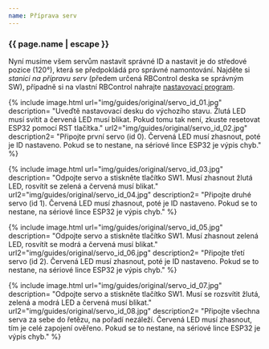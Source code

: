 ```yaml
---
name: Příprava serv
---
```

### {{ page.name | escape }}
Nyní musíme všem servům nastavit správné ID a nastavit je do středové pozice (120°),
která se předpokládá pro správné namontování. Najděte si *stanici na přípravu serv*
(předem určená RBControl deska se správným SW), případně si na vlastní RBControl nahrajte
[nastavovací program](https://github.com/RoboticsBrno/RB3201-RBControl-testing-software/tree/master/Servos_setup).

{% include image.html
    url="img/guides/original/servo_id_01.jpg"
    description=
        "Uveďtě nastavovací desku do výchozího stavu. Žlutá LED musí svítit a červená LED musí blikat. Pokud tomu tak není, zkuste resetovat ESP32 pomocí RST tlačítka."
    url2="img/guides/original/servo_id_02.jpg"
    description2=
        "Připojte první servo (id 0). Červená LED musí zhasnout, poté je ID nastaveno. Pokud se to nestane, na sériové lince ESP32 je výpis chyb."
%}

{% include image.html
    url="img/guides/original/servo_id_03.jpg"
    description=
        "Odpojte servo a stiskněte tlačítko SW1. Musí zhasnout žlutá LED, rosvítít se zelená a červená musí blikat."
    url2="img/guides/original/servo_id_04.jpg"
    description2=
        "Připojte druhé servo (id 1). Červená LED musí zhasnout, poté je ID nastaveno. Pokud se to nestane, na sériové lince ESP32 je výpis chyb."
%}

{% include image.html
    url="img/guides/original/servo_id_05.jpg"
    description=
        "Odpojte servo a stiskněte tlačítko SW1. Musí zhasnout zelená LED, rosvítít se modrá a červená musí blikat."
    url2="img/guides/original/servo_id_06.jpg"
    description2=
        "Připojte třetí servo (id 2). Červená LED musí zhasnout, poté je ID nastaveno. Pokud se to nestane, na sériové lince ESP32 je výpis chyb."
%}

{% include image.html
    url="img/guides/original/servo_id_07.jpg"
    description=
        "Odpojte servo a stiskněte tlačítko SW1. Musí se rozsvítit žlutá, zelená a modrá LED a červená musí blikat."
    url2="img/guides/original/servo_id_08.jpg"
    description2=
        "Připojte všechna serva za sebe do řetězu, na pořadí nezáleží. Červená LED musí zhasnout, tím je celé zapojení ověřeno. Pokud se to nestane, na sériové lince ESP32 je výpis chyb."
%}